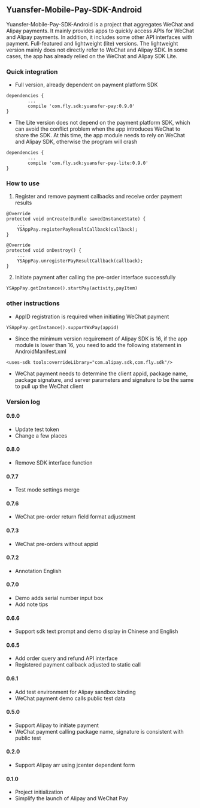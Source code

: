 ## Yuansfer-Mobile-Pay-SDK-Android
Yuansfer-Mobile-Pay-SDK-Android is a project that aggregates WeChat and Alipay payments. It mainly provides apps to quickly access APIs for WeChat and Alipay payments. In addition, it includes some other API interfaces with payment. Full-featured and lightweight (lite) versions. The lightweight version mainly does not directly refer to WeChat and Alipay SDK. In some cases, the app has already relied on the WeChat and Alipay SDK Lite.

### Quick integration
* Full version, already dependent on payment platform SDK
```
dependencies {
        ...
        compile 'com.fly.sdk:yuansfer-pay:0.9.0'
}
```
* The Lite version does not depend on the payment platform SDK, which can avoid the conflict problem when the app introduces WeChat to share the SDK. At this time, the app module needs to rely on WeChat and Alipay SDK, otherwise the program will crash
```
dependencies {
        ...
        compile 'com.fly.sdk:yuansfer-pay-lite:0.9.0'
}
```

### How to use
1. Register and remove payment callbacks and receive order payment results
```
@Override
protected void onCreate(Bundle savedInstanceState) {
    ...
    YSAppPay.registerPayResultCallback(callback);
}

@Override
protected void onDestroy() {
    ...
    YSAppPay.unregisterPayResultCallback(callback);
}
```
2. Initiate payment after calling the pre-order interface successfully
```
YSAppPay.getInstance().startPay(activity,payItem)
```

### other instructions

* AppID registration is required when initiating WeChat payment

```
YSAppPay.getInstance().supportWxPay(appid)
```
* Since the minimum version requirement of Alipay SDK is 16, if the app module is lower than 16, you need to add the following statement in AndroidManifest.xml

```
<uses-sdk tools:overrideLibrary="com.alipay.sdk,com.fly.sdk"/>
```
* WeChat payment needs to determine the client appid, package name, package signature, and server parameters and signature to be the same to pull up the WeChat client


### Version log

#### 0.9.0
- Update test token
- Change a few places

#### 0.8.0
- Remove SDK interface function

#### 0.7.7
- Test mode settings merge

#### 0.7.6
- WeChat pre-order return field format adjustment

#### 0.7.3
- WeChat pre-orders without appid

#### 0.7.2
- Annotation English

#### 0.7.0
- Demo adds serial number input box
- Add note tips

#### 0.6.6
- Support sdk text prompt and demo display in Chinese and English

#### 0.6.5
- Add order query and refund API interface
- Registered payment callback adjusted to static call

#### 0.6.1
- Add test environment for Alipay sandbox binding
- WeChat payment demo calls public test data

#### 0.5.0
- Support Alipay to initiate payment
- WeChat payment calling package name, signature is consistent with public test

#### 0.2.0
- Support Alipay arr using jcenter dependent form

#### 0.1.0
- Project initialization
- Simplify the launch of Alipay and WeChat Pay